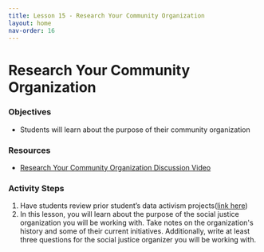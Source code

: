 ```yaml
---
title: Lesson 15 - Research Your Community Organization
layout: home
nav-order: 16
---
```


# Research Your Community Organization

### Objectives
- Students will learn about the purpose of their community organization

### Resources
- <a href = "https://drive.google.com/file/d/1PBjX-zKi2AaqrU826RGzsvsbJ9svC_wk/view?usp=drive_link">Research Your Community Organization Discussion Video</a>

### Activity Steps
1. Have students review prior student’s data activism projects(<a href = "https://linktr.ee/liberatorycomputingprojects">link here</a>)
2. In this lesson, you will learn about the purpose of the social justice organization you will be working with. Take notes on the organization's history and some of their current initiatives. Additionally, write at least three questions for the social justice organizer you will be working with.
